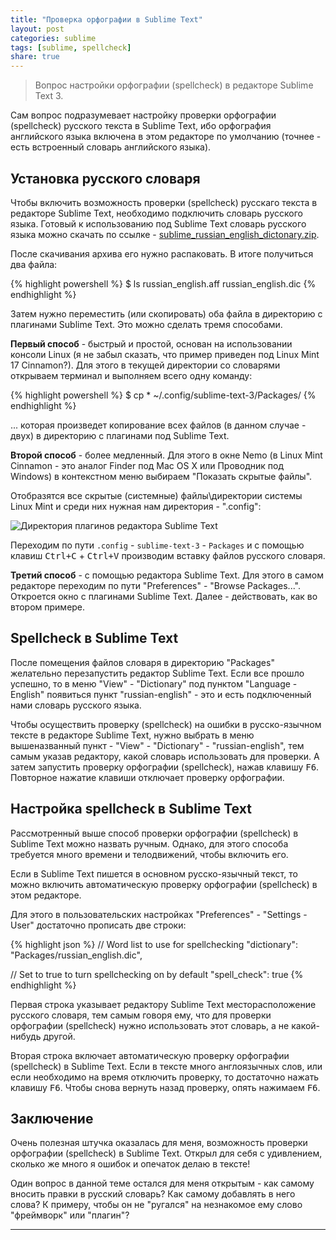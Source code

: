 ```yaml
---
title: "Проверка орфографии в Sublime Text"
layout: post
categories: sublime
tags: [sublime, spellcheck]
share: true
---
```


> Вопрос настройки орфографии (spellcheck) в редакторе Sublime Text 3.

Сам вопрос подразумевает настройку проверки орфографии (spellcheck) русского текста в Sublime Text, ибо орфография английского языка включена в этом редакторе по умолчанию (точнее - есть встроенный словарь английского языка).

## Установка русского словаря

Чтобы включить возможность проверки (spellcheck) русскаго текста в редакторе Sublime Text, необходимо подключить словарь русского языка. Готовый к использованию под Sublime Text словарь русского языка можно скачать по ссылке - [sublime_russian_english_dictonary.zip][1].

После скачивания архива его нужно распаковать. В итоге получиться два файла:

{% highlight powershell %}
$ ls
  russian_english.aff
  russian_english.dic
{% endhighlight %}

Затем нужно переместить (или скопировать) оба файла в директорию с плагинами Sublime Text. Это можно сделать тремя способами.

**Первый способ** - быстрый и простой, основан на использовании консоли Linux (я не забыл сказать, что пример приведен под Linux Mint 17 Cinnamon?). Для этого в текущей директории со словарями открываем терминал и выполняем всего одну команду:

{% highlight powershell %}
$ cp * ~/.config/sublime-text-3/Packages/
{% endhighlight %}

... которая произведет копирование всех файлов (в данном случае - двух) в директорию с плагинами под Sublime Text.

**Второй способ** - более медленный. Для этого в окне Nemo (в Linux Mint Cinnamon - это аналог Finder под Mac OS X или Проводник под Windows) в контекстном меню выбираем "Показать скрытые файлы".

Отобразятся все скрытые (системные) файлы\директории системы Linux Mint и среди них нужная нам директория - ".config":

![Директория плагинов редактора Sublime Text]({{site.url}}/images/uploads/2014/09/spellcheck_sublime_config.png)

Переходим по пути `.config` - `sublime-text-3` - `Packages` и с помощью клавиш <kbd>Ctrl+C</kbd> + <kbd>Ctrl+V</kbd> производим вставку файлов русского словаря.

**Третий способ** - с помощью редактора Sublime Text. Для этого в самом редакторе переходим по пути "Preferences" - "Browse Packages...". Откроется окно с плагинами Sublime Text. Далее - действовать, как во втором примере.

## Spellcheck в Sublime Text

После помещения файлов словаря в директорию "Packages" желательно перезапустить редактор Sublime Text. Если все прошло успешно, то в меню "View" - "Dictionary" под пунктом "Language - English" появиться пункт "russian-english" - это и есть подключенный нами словарь русского языка.

Чтобы осуществить проверку (spellcheck) на ошибки в русско-язычном тексте в редакторе Sublime Text, нужно выбрать в меню вышеназванный пункт - "View" - "Dictionary" - "russian-english", тем самым указав редактору, какой словарь использовать для проверки. А затем запустить проверку орфографии (spellcheck), нажав клавишу <kbd>F6</kbd>. Повторное нажатие клавиши отключает проверку орфографии.

## Настройка spellcheck в Sublime Text

Рассмотренный выше способ проверки орфографии (spellcheck) в Sublime Text можно назвать ручным. Однако, для этого способа требуется много времени и телодвижений, чтобы включить его.

Если в Sublime Text пишется в основном русско-язычный текст, то можно включить автоматическую проверку орфографии (spellcheck) в этом редакторе.

Для этого в пользовательских настройках "Preferences" - "Settings - User" достаточно прописать две строки:

{% highlight json %}
// Word list to use for spellchecking
"dictionary": "Packages/russian_english.dic",

// Set to true to turn spellchecking on by default
"spell_check": true
{% endhighlight %}

Первая строка указывает редактору Sublime Text месторасположение русского словаря, тем самым говоря ему, что для проверки орфографии (spellcheck) нужно использовать этот словарь, а не какой-нибудь другой.

Вторая строка включает автоматическую проверку орфографии (spellcheck) в Sublime Text. Если в тексте много англоязычных слов, или если необходимо на время отключить проверку, то достаточно нажать клавишу <kbd>F6</kbd>. Чтобы снова вернуть назад проверку, опять нажимаем <kbd>F6</kbd>.

## Заключение

Очень полезная штучка оказалась для меня, возможность проверки орфографии (spellcheck) в Sublime Text. Открыл для себя с удивлением, сколько же много я ошибок и опечаток делаю в тексте!

Один вопрос в данной теме остался для меня открытым - как самому вносить правки в русский словарь? Как самому добавлять в него слова? К примеру, чтобы он не "ругался" на незнакомое ему слово "фреймворк" или "плагин"?

---

[1]: https://www.dropbox.com/s/rug0kg3gae8aha2/sublime_russian_english_dictonary.zip?dl=0 "sublime_russian_english_dictonary.zip"
